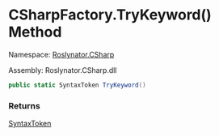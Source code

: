 # CSharpFactory\.TryKeyword\(\) Method

Namespace: [Roslynator.CSharp](../../README.md)

Assembly: Roslynator\.CSharp\.dll

```csharp
public static SyntaxToken TryKeyword()
```

### Returns

[SyntaxToken](https://docs.microsoft.com/en-us/dotnet/api/microsoft.codeanalysis.syntaxtoken)


